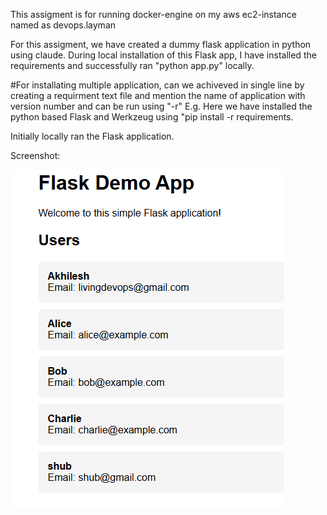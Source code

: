 This assigment is for running docker-engine on my aws ec2-instance named as devops.layman  

For this assigment, we have created a dummy flask application in python using claude.
During local installation of this Flask app, I have installed the requirements and successfully ran "python app.py" locally.

#For installating multiple application, can we achiveved in single line by creating a requirment text file and mention the name of application with version number and can be run using "-r"
E.g. Here we have installed the python based Flask and Werkzeug using "pip install -r requirements.

Initially locally ran the Flask application.

Screenshot:

![alt text](image.png)